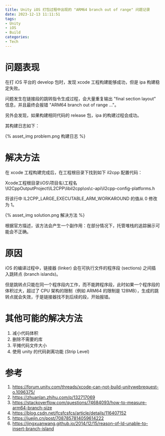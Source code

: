 ```yaml
---
title: Unity iOS 打包过程中出现的 "ARM64 branch out of range" 问题记录
date: 2023-12-13 11:11:51
tags:
- Unity
- iOS
- Build
categories:
- Tech
---
```


# 问题表现

在打 iOS 平台的 develop 包时，发现 xcode 工程构建能够成功，但是 ipa 构建稳定失败。

问题发生在链接段的跳转指令生成过程，会大量重复输出 "final section layout" 信息，并且最终会报错 "ARM64 branch out of range ..."。

另外会发现，如果构建相同代码的 release 包，ipa 的构建过程会成功。

<!--more-->

其构建日志如下：

{% asset_img problem.png 构建日志 %}



# 解决方法

在 xcode 工程构建完成后，在工程根目录下找到如下 il2cpp 配置代码：

Xcode工程根目录\iOS\项目名\工程名\Il2CppOutputProject\IL2CPP\libil2cpp\os\c-api\il2cpp-config-platforms.h

将该行中 IL2CPP_LARGE_EXECUTABLE_ARM_WORKAROUND 的值从 0 修改为 1。

{% asset_img solution.png 解决方法 %}

根据官方描述，该方法会产生一个副作用：在部分情况下，托管堆栈的追踪展示可能会不正确。



# 原因

iOS 的编译过程中，链接器 (linker) 会在可执行文件的程序段 (sections) 之间插入跳转点 (branch islands)。

但是跳转点只能在同一个程序段内工作，而不能跨程序段，此时如果一个程序段的体积过大，超过了 CPU 架构的限制（例如 ARM64 的限制是 128MB），生成的跳转点就会失效，于是链接器找不到后续的段，开始报错。



# 其他可能的解决方法

1. 减小代码体积
2. 删除不需要的库
3. 平摊代码文件大小
4. 使用 unity 的代码剥离功能 (Strip Level)



# 参考

1. https://forum.unity.com/threads/xcode-can-not-build-unitywebrequest-o.1096375/
2. https://zhuanlan.zhihu.com/p/132717069
3. https://stackoverflow.com/questions/74684093/how-to-measure-arm64-branch-size
4. https://blog.csdn.net/fcsfcsfcs/article/details/116407152
5. https://juejin.cn/post/7087857814059614222
6. https://jingxuanwang.github.io/2014/12/15/reason-of-ld-unable-to-insert-branch-island
